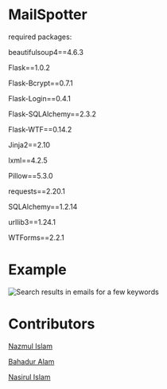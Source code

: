 # MailSpotter
required packages:

beautifulsoup4==4.6.3

Flask==1.0.2

Flask-Bcrypt==0.7.1

Flask-Login==0.4.1

Flask-SQLAlchemy==2.3.2

Flask-WTF==0.14.2

Jinja2==2.10

lxml==4.2.5

Pillow==5.3.0

requests==2.20.1

SQLAlchemy==1.2.14

urllib3==1.24.1

WTForms==2.2.1
  
# Example
![Search results in emails for a few keywords](https://i.imgur.com/DE8sULr.png "Search results in emails for a few keywords")


# Contributors
[Nazmul Islam](https://github.com/nayeemnazmul)

[Bahadur Alam](https://github.com/bahmi)

[Nasirul Islam](https://github.com/mfsiat)
